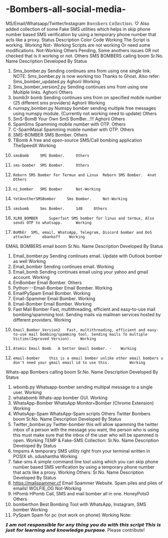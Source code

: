 # -Bombers-all-social-media-
MS/Email/Whatsapp/Twitter/Instagram 𝔹𝕠𝕞𝕓𝕖𝕣𝕤 ℂ𝕠𝕝𝕝𝕖𝕔𝕥𝕚𝕠𝕟. ♡ Also added collection of some Fake SMS utilities which helps in skip phone number based SMS verification by using a temporary phone number that acts like a proxy.
Status 	Description 	Color Code
Working 	The Script is working. 	Working
Not- Working 	Scripts are not working Or need some modifications. 	Not-Working
Others 	Pending, Some anothers issues OR not checked that is it working or not. 	Others
SMS BOMBERS calling boom
Sr.No. 	Name 	Description 	Developed By 	Status
1. 	Sms_bomber.py 	Sending continues sms from using one single link. NOTE: Sms_bomber.py is now working too Thanks to Ghost. Also refer: Sms_bomber_updated.py 	Aghorii 	Working
2. 	Sms_bomber_version2.py 	Sending continues sms from using one Multiple links. 	Aghorii 	Others
3. 	bomb3r bomb 	Sending continues sms from on specified mobile number (25 different sms providers) 	Aghorii 	Working
4. 	numspy_bomber.py 	Numspy bomber sending multiple free messages using numspy module. (Currently not working need to update) 	 	Others
5. 	SmS-BomB 	Your Own SmS BomBer...!!! 	Aghorii 	Others
6. 	SpamSms 	Spamming mobile number with OTP.  	Others
7. 	C-SpamMasal 	Spamming mobile number with OTP. 	Others
8. 	SMS-BOMBER 	SMS Bomber. 	Others
9. 	TBomb 	A free and open-source SMS/Call bombing application 	TheSpeedX 	Working
10. 	smsBomb 	SMS Bomber.  	Others
11. 	sms-bomber 	SMS Bomber. 	Others
12. 	Reborn SMS Bomber For Termux and Linux 	Reborn SMS Bomber. 	4nat 	Others
13. 	ni_bomber 	SMS Bomber  	Not-Working
14. 	YetAnotherSMSBomber 	Sms Bomber.  	Not-Working
15. 	smsbomb 	Sms Bomber. 	1d8 	Others
16. 	XLR8_BOMBER 	Superfast SMS bomber for linux and termux, Also sends OTP to whatsapp.  	Working
17. 	BoMbEr 	SMS, email, WhatsApp, Telegram, Discord bomber and DoS attacker 	ebankoff 	Working
EMAIL BOMBERS email boom
Sr.No. 	Name 	Description 	Developed By 	Status
1. 	Email_bomber.py 	Sending continues email. Update with Outlook bomber as well 	Working
2. 	Email_bomber 	Sending continues email. Working
3. 	Email_bomb 	Sending continues email using your yahoo and gmail account. 	Working
4. 	EmBomber 	Email Bomber.  	Others
5. 	Python---Email-Bomber 	Email Bomber. 	Working
6. 	EmailPySpam 	Email Bomber.  	Working
7. 	Email-Spammer 	Email Bomber.  	Working
8. 	Email-Bomber 	Email Bomber.  	Working
9. 	Fast Mail Bomber 	Fast, multithreading, efficient and easy-to-use mail bombing/spamming tool. Sending mails via mailman services hosted by different providers. 	 	Working
10. 	Email_Bomber_Version2 	Fast, multithreading, efficient and easy-to-use mail bombing/spamming tool. Sending mails To multiple Victims(Improved Version).  	Working
11. 	Atomic Email Bomb 	A better Gmail bomber. - 	Working
12. 	email-bomber 	this is a email bomber unlike other email bombers u don't need your gmail email id to use this. 	 	Working
Whats-app Bombers calling boom
Sr.No. 	Name 	Description 	Developed By 	Status
1. 	wbomb.py 	Whatsapp-bomber sending multipal message to a single user. 	Working
2. 	whatabomb 	Whats-app bomber GUI. 	Working
3. 	WhatsApp-Bomber 	WhatsApp Monitor+Bomber (Chrome Extension) Working
4. 	WhatsApp-Spam 	WhatsApp-Spam scripts  	Others
Twitter Bombers boom
Sr.No. 	Name 	Description 	Developed By 	Status
1. 	Twitter_bomber.py 	Twitter-bomber this will allow spamming the twitter inbox of a person with the message you want, the person who is using this must make sure that the inbox of the user who will be spammed is open. 	Working
TEMP & Fake-SMS Collection:
Sr.No. 	Name 	Description 	Developed By 	Status
1. 	tmpsms 	A temporary SMS utility right from your terminal written in POSIX sh. 	sdushantha 	Working
2. 	fake-sms 	A simple command line tool using which you can skip phone number based SMS verification by using a temporary phone number that acts like a proxy. 	Working
Others:
Sr.No. 	Name 	Description 	Developed By 	Status
1. 	https://mailspammer.cf 	Email Spammer Website. Spam piles and piles of emails! 	WOLFIE_OG 	Not-Working
2. 	HPomb 	HPomb Call, SMS and mail bomber all in one. 	HoneyPots0 	Others
3. 	bomberthon 	Best Bombing Tool with WhatsApp, Instagram, SMS bomber 	Working
4. 	PySpam 	Spam for pc {not work on phone}  	Working
Note:

𝙄 𝙖𝙢 𝙣𝙤𝙩 𝙧𝙚𝙨𝙥𝙤𝙣𝙨𝙞𝙗𝙡𝙚 𝙛𝙤𝙧 𝙖𝙣𝙮 𝙩𝙝𝙞𝙣𝙜 𝙮𝙤𝙪 𝙙𝙤 𝙬𝙞𝙩𝙝 𝙩𝙝𝙞𝙨 𝙨𝙘𝙧𝙞𝙥𝙩 𝙏𝙝𝙞𝙨 𝙞𝙨 𝙟𝙪𝙨𝙩 𝙛𝙤𝙧 𝙡𝙚𝙖𝙧𝙣𝙞𝙣𝙜 𝙖𝙣𝙙 𝙠𝙣𝙤𝙬𝙡𝙚𝙙𝙜𝙚 𝙥𝙪𝙧𝙥𝙤𝙨𝙚.
Please contribute!
